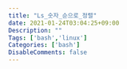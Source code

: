 ```yaml
---
title: "Ls_숫자_순으로_정렬"
date: 2021-01-24T03:04:25+09:00
Description: ""
Tags: ['bash','linux']
Categories: ['bash']
DisableComments: false
---
```


